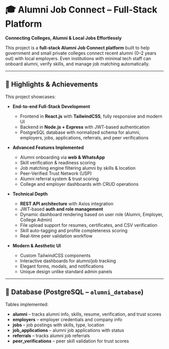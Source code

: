 # 🎓 Alumni Job Connect – Full-Stack Platform

**Connecting Colleges, Alumni & Local Jobs Effortlessly**  

This project is a **full-stack Alumni Job Connect platform** built to help government and small private colleges connect recent alumni (0–2 years out) with local employers. Even institutions with minimal tech staff can onboard alumni, verify skills, and manage job matching automatically.

---

## 🌟 Highlights & Achievements

This project showcases:

- **End-to-end Full-Stack Development**
  - Frontend in **React.js** with **TailwindCSS**, fully responsive and modern UI
  - Backend in **Node.js + Express** with JWT-based authentication
  - PostgreSQL database with normalized schema for alumni, employers, jobs, applications, referrals, and peer verifications

- **Advanced Features Implemented**
  - Alumni onboarding via **web & WhatsApp**
  - Skill verification & readiness scoring
  - Job matching engine filtering alumni by skills & location
  - Peer-Verified Trust Network (USP)
  - Alumni referral system & trust scoring
  - College and employer dashboards with CRUD operations

- **Technical Depth**
  - **REST API architecture** with Axios integration
  - JWT-based **auth and role management**
  - Dynamic dashboard rendering based on user role (Alumni, Employer, College Admin)
  - File upload support for resumes, certificates, and CSV verification
  - Skill auto-tagging and profile completeness scoring
  - Real-time peer validation workflow

- **Modern & Aesthetic UI**
  - Custom TailwindCSS components
  - Interactive dashboards for alumni/job tracking
  - Elegant forms, modals, and notifications
  - Unique design unlike standard admin panels

---

## 🧱 Database (PostgreSQL – `alumni_database`)

Tables implemented:

- **alumni** – tracks alumni info, skills, resume, verification, and trust scores
- **employers** – employer credentials and company info
- **jobs** – job postings with skills, type, location
- **job_applications** – alumni job applications with status
- **referrals** – tracks alumni job referrals
- **peer_verifications** – peer skill validation for trust scores

